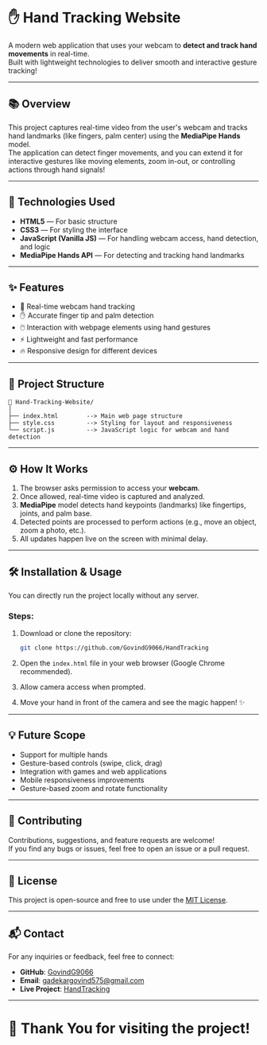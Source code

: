 # ✋ Hand Tracking Website

A modern web application that uses your webcam to **detect and track hand movements** in real-time.  
Built with lightweight technologies to deliver smooth and interactive gesture tracking!

---

## 📚 Overview

This project captures real-time video from the user's webcam and tracks hand landmarks (like fingers, palm center) using the **MediaPipe Hands** model.  
The application can detect finger movements, and you can extend it for interactive gestures like moving elements, zoom in-out, or controlling actions through hand signals!

---

## 🚀 Technologies Used

- **HTML5** — For basic structure
- **CSS3** — For styling the interface
- **JavaScript (Vanilla JS)** — For handling webcam access, hand detection, and logic
- **MediaPipe Hands API** — For detecting and tracking hand landmarks

---

## ✨ Features

- 🎥 Real-time webcam hand tracking
- ✋ Accurate finger tip and palm detection
- 🖱️ Interaction with webpage elements using hand gestures
- ⚡ Lightweight and fast performance
- 🔥 Responsive design for different devices

---

## 📂 Project Structure

```
📁 Hand-Tracking-Website/
│
├── index.html        --> Main web page structure
├── style.css         --> Styling for layout and responsiveness
└── script.js         --> JavaScript logic for webcam and hand detection
```

---

## ⚙️ How It Works

1. The browser asks permission to access your **webcam**.
2. Once allowed, real-time video is captured and analyzed.
3. **MediaPipe** model detects hand keypoints (landmarks) like fingertips, joints, and palm base.
4. Detected points are processed to perform actions (e.g., move an object, zoom a photo, etc.).
5. All updates happen live on the screen with minimal delay.

---


## 🛠️ Installation & Usage

You can directly run the project locally without any server.

### Steps:
1. Download or clone the repository:
   ```bash
   git clone https://github.com/GovindG9066/HandTracking
   ```

2. Open the `index.html` file in your web browser (Google Chrome recommended).

3. Allow camera access when prompted.

4. Move your hand in front of the camera and see the magic happen! ✨

---

## 💡 Future Scope

- Support for multiple hands
- Gesture-based controls (swipe, click, drag)
- Integration with games and web applications
- Mobile responsiveness improvements
- Gesture-based zoom and rotate functionality

---

## 🤝 Contributing

Contributions, suggestions, and feature requests are welcome!  
If you find any bugs or issues, feel free to open an issue or a pull request.

---

## 📝 License

This project is open-source and free to use under the [MIT License](LICENSE).

---

## 📬 Contact

For any inquiries or feedback, feel free to connect:

- **GitHub**: [GovindG9066](https://github.com/GovindG9066/HandTracking)
- **Email**: gadekargovind575@gmail.com
- **Live Project**: [HandTracking](hand-tracking-website.vercel.app)

---

# 🎉 Thank You for visiting the project!
